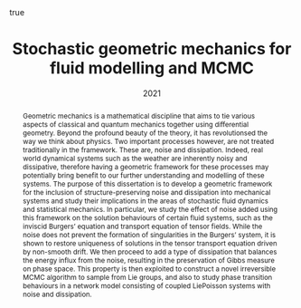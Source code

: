 ---
# Documentation: https://sourcethemes.com/academic/docs/managing-content/

title: Stochastic geometric mechanics for fluid modelling and MCMC
subtitle:
authors:
- So Takao
tags: []
categories: [Geometric Mechanics, Differential Geometry, Stochastic PDEs, Statistics]
date: '2021'
lastmod: 2020-05-30T21:26:40+01:00
featured: true
draft: false
katex: true
math: true

# Featured image
# To use, add an image named `featured.jpg/png` to your page's folder.
# Focal points: Smart, Center, TopLeft, Top, TopRight, Left, Right, BottomLeft, Bottom, BottomRight.
image:
  caption: ''
  focal_point: 'Smart'
  preview_only: true

# Projects (optional).
#   Associate this post with one or more of your projects.
#   Simply enter your project's folder or file name without extension.
#   E.g. `projects = ["internal-project"]` references `content/project/deep-learning/index.md`.
#   Otherwise, set `projects = []`.
projects: []
publishDate: '2020'
publication_types:
- '7'
abstract: Geometric mechanics is a mathematical discipline that aims to tie various aspects of classical and quantum mechanics together using differential geometry. Beyond the profound beauty of the theory, it has revolutionsed the way we think about physics. Two important processes however, are not treated traditionally in the framework. These are, noise and dissipation. Indeed, real world dynamical systems such as the weather are inherently noisy and dissipative, therefore having a geometric framework for these processes may potentially bring benefit to our further understanding and modelling of these systems. The purpose of this dissertation is to develop a geometric framework for the inclusion of structure-preserving noise and dissipation into mechanical systems and study their implications in the areas of stochastic fluid dynamics and statistical mechanics. In particular, we study the effect of noise added using this framework on the solution behaviours of certain fluid systems, such as the inviscid Burgers’ equation and transport equation of tensor fields. While the noise does not prevent the formation of singularities in the Burgers’ system, it is shown to restore uniqueness of solutions in the tensor transport equation driven by non-smooth drift. We then proceed to add a type of dissipation that balances the energy influx from the noise, resulting in the preservation of Gibbs measure on phase space. This property is then exploited to construct a novel irreversible MCMC algorithm to sample from Lie groups, and also to study phase transition behaviours in a network model consisting of coupled LiePoisson systems with noise and dissipation.
publication: '*Imperial College London*'
url_pdf: 'https://spiral.imperial.ac.uk/bitstream/10044/1/89597/1/Takao-S-2020-PhD-Thesis.pdf'
---